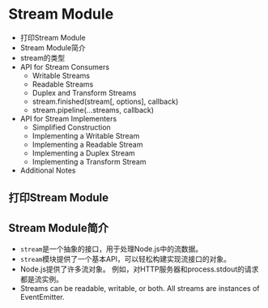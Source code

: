 # Stream Module
- 打印Stream Module
- Stream Module简介
- stream的类型
- API for Stream Consumers
    - Writable Streams
    - Readable Streams
    - Duplex and Transform Streams
    - stream.finished(stream[, options], callback)
    - stream.pipeline(...streams, callback)
- API for Stream Implementers
    - Simplified Construction
    - Implementing a Writable Stream
    - Implementing a Readable Stream
    - Implementing a Duplex Stream
    - Implementing a Transform Stream
- Additional Notes

## 打印Stream Module

## Stream Module简介
- `stream`是一个抽象的接口，用于处理Node.js中的流数据。
- `stream`模块提供了一个基本API，可以轻松构建实现流接口的对象。
- Node.js提供了许多流对象。 例如，对HTTP服务器和process.stdout的请求都是流实例。
- Streams can be readable, writable, or both. All streams are instances of EventEmitter.


